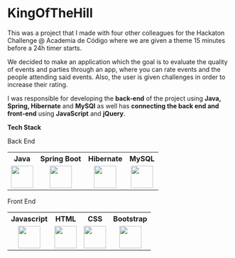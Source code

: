 # KingOfTheHill

This was a project that I made with four other colleagues for the Hackaton Challenge @ Academia de Código where we are given a theme 15 minutes before a 24h timer starts. 
<p>We decided to make an application which the goal is to evaluate the quality of events and parties through an app, where you can rate events and the people attending said events. Also, the user is given challenges in order to increase their rating.</p>
<p>I was responsible for developing the <b>back-end</b> of the project using <b>Java, Spring, Hibernate</b> and <b>MySQl</b> as well has <b>connecting the back end and front-end</b> using <b>JavaScript</b> and <b>jQuery</b>.</p>

<b>Tech Stack</b>

<p>Back End</p>

<table>
<tr>
<th>Java</th>
<th>Spring Boot</th>
<th>Hibernate</th>
<th>MySQL</th>

</tr>
<tr>
<td align="center"><img align="center" src="https://www.svgrepo.com/show/303388/java-4-logo.svg" height=50 width=50></td>
<td align="center"><img align="center" src="https://seeklogo.com/images/S/spring-logo-9A2BC78AAF-seeklogo.com.png" height=50 width=50></td>
<td align="center"><img src="https://seeklogo.com/images/H/hibernate-logo-8C95C75A24-seeklogo.com.png" height=50 width=50></td>
<td align="center"><img src="https://www.vectorlogo.zone/logos/mysql/mysql-official.svg" height=50 width=50></td>
</tr>
</table>
 
<p>Front End</p>
<table>
<tr>
<th>Javascript</th>
<th>HTML</th>
<th>CSS</th>
<th>Bootstrap</th>
</tr>
<tr>
<td align="center"><img src="https://upload.wikimedia.org/wikipedia/commons/9/99/Unofficial_JavaScript_logo_2.svg" height=50 width=50></td>
<td align="center"><img src="https://cdn.worldvectorlogo.com/logos/html-1.svg" height=50 width=50></td>
<td align="center"><img src="https://seeklogo.com/images/C/css-3-logo-023C1A7171-seeklogo.com.png" height=50 width=50></td>
<td align="center"><img align="center" src="https://upload.wikimedia.org/wikipedia/commons/b/b2/Bootstrap_logo.svg" height=50 width=50></td>
</tr>
</table>
